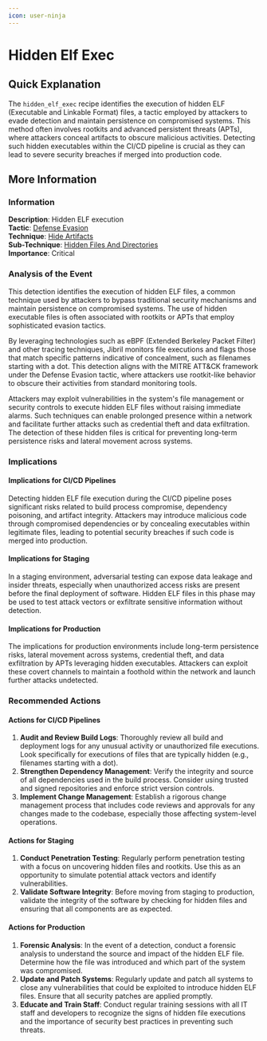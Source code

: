 ```yaml
---
icon: user-ninja
---
```


# Hidden Elf Exec

## Quick Explanation

The `hidden_elf_exec` recipe identifies the execution of hidden ELF (Executable and Linkable Format) files, a tactic employed by attackers to evade detection and maintain persistence on compromised systems. This method often involves rootkits and advanced persistent threats (APTs), where attackers conceal artifacts to obscure malicious activities. Detecting such hidden executables within the CI/CD pipeline is crucial as they can lead to severe security breaches if merged into production code.

## More Information

### Information

**Description**: Hidden ELF execution  
**Tactic**: [Defense Evasion](../../mitre/tactics/TA0005.md)  
**Technique**: [Hide Artifacts](../../mitre/techniques/T1564.md)  
**Sub-Technique**: [Hidden Files And Directories](../../mitre/techniques/T1564.001.md)  
**Importance**: Critical

### Analysis of the Event

This detection identifies the execution of hidden ELF files, a common technique used by attackers to bypass traditional security mechanisms and maintain persistence on compromised systems. The use of hidden executable files is often associated with rootkits or APTs that employ sophisticated evasion tactics.

By leveraging technologies such as eBPF (Extended Berkeley Packet Filter) and other tracing techniques, Jibril monitors file executions and flags those that match specific patterns indicative of concealment, such as filenames starting with a dot. This detection aligns with the MITRE ATT\&CK framework under the Defense Evasion tactic, where attackers use rootkit-like behavior to obscure their activities from standard monitoring tools.

Attackers may exploit vulnerabilities in the system's file management or security controls to execute hidden ELF files without raising immediate alarms. Such techniques can enable prolonged presence within a network and facilitate further attacks such as credential theft and data exfiltration. The detection of these hidden files is critical for preventing long-term persistence risks and lateral movement across systems.

### Implications

#### Implications for CI/CD Pipelines

Detecting hidden ELF file execution during the CI/CD pipeline poses significant risks related to build process compromise, dependency poisoning, and artifact integrity. Attackers may introduce malicious code through compromised dependencies or by concealing executables within legitimate files, leading to potential security breaches if such code is merged into production.

#### Implications for Staging

In a staging environment, adversarial testing can expose data leakage and insider threats, especially when unauthorized access risks are present before the final deployment of software. Hidden ELF files in this phase may be used to test attack vectors or exfiltrate sensitive information without detection.

#### Implications for Production

The implications for production environments include long-term persistence risks, lateral movement across systems, credential theft, and data exfiltration by APTs leveraging hidden executables. Attackers can exploit these covert channels to maintain a foothold within the network and launch further attacks undetected.

### Recommended Actions

#### Actions for CI/CD Pipelines

1. **Audit and Review Build Logs**: Thoroughly review all build and deployment logs for any unusual activity or unauthorized file executions. Look specifically for executions of files that are typically hidden (e.g., filenames starting with a dot).
2. **Strengthen Dependency Management**: Verify the integrity and source of all dependencies used in the build process. Consider using trusted and signed repositories and enforce strict version controls.
3. **Implement Change Management**: Establish a rigorous change management process that includes code reviews and approvals for any changes made to the codebase, especially those affecting system-level operations.

#### Actions for Staging

1. **Conduct Penetration Testing**: Regularly perform penetration testing with a focus on uncovering hidden files and rootkits. Use this as an opportunity to simulate potential attack vectors and identify vulnerabilities.
2. **Validate Software Integrity**: Before moving from staging to production, validate the integrity of the software by checking for hidden files and ensuring that all components are as expected.

#### Actions for Production

1. **Forensic Analysis**: In the event of a detection, conduct a forensic analysis to understand the source and impact of the hidden ELF file. Determine how the file was introduced and which part of the system was compromised.
2. **Update and Patch Systems**: Regularly update and patch all systems to close any vulnerabilities that could be exploited to introduce hidden ELF files. Ensure that all security patches are applied promptly.
3. **Educate and Train Staff**: Conduct regular training sessions with all IT staff and developers to recognize the signs of hidden file executions and the importance of security best practices in preventing such threats.

